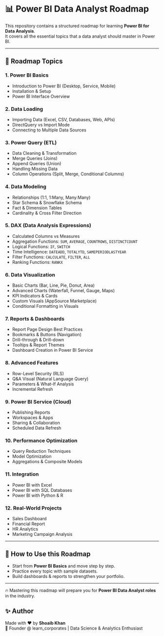 # 📊 Power BI Data Analyst Roadmap  

This repository contains a structured roadmap for learning **Power BI for Data Analysis**.  
It covers all the essential topics that a data analyst should master in Power BI.  

---

## 🚀 Roadmap Topics  

### 1. Power BI Basics  
- Introduction to Power BI (Desktop, Service, Mobile)  
- Installation & Setup  
- Power BI Interface Overview  

### 2. Data Loading  
- Importing Data (Excel, CSV, Databases, Web, APIs)  
- DirectQuery vs Import Mode  
- Connecting to Multiple Data Sources  

### 3. Power Query (ETL)  
- Data Cleaning & Transformation  
- Merge Queries (Joins)  
- Append Queries (Union)  
- Handling Missing Data  
- Column Operations (Split, Merge, Conditional Columns)  

### 4. Data Modeling  
- Relationships (1:1, 1:Many, Many:Many)  
- Star Schema & Snowflake Schema  
- Fact & Dimension Tables  
- Cardinality & Cross Filter Direction  

### 5. DAX (Data Analysis Expressions)  
- Calculated Columns vs Measures  
- Aggregation Functions: `SUM`, `AVERAGE`, `COUNTROWS`, `DISTINCTCOUNT`  
- Logical Functions: `IF`, `SWITCH`  
- Time Intelligence: `DATEADD`, `TOTALYTD`, `SAMEPERIODLASTYEAR`  
- Filter Functions: `CALCULATE`, `FILTER`, `ALL`  
- Ranking Functions: `RANKX`  

### 6. Data Visualization  
- Basic Charts (Bar, Line, Pie, Donut, Area)  
- Advanced Charts (Waterfall, Funnel, Gauge, Maps)  
- KPI Indicators & Cards  
- Custom Visuals (AppSource Marketplace)  
- Conditional Formatting in Visuals  

### 7. Reports & Dashboards  
- Report Page Design Best Practices  
- Bookmarks & Buttons (Navigation)  
- Drill-through & Drill-down  
- Tooltips & Report Themes  
- Dashboard Creation in Power BI Service  

### 8. Advanced Features  
- Row-Level Security (RLS)  
- Q&A Visual (Natural Language Query)  
- Parameters & What-If Analysis  
- Incremental Refresh  

### 9. Power BI Service (Cloud)  
- Publishing Reports  
- Workspaces & Apps  
- Sharing & Collaboration  
- Scheduled Data Refresh  

### 10. Performance Optimization  
- Query Reduction Techniques  
- Model Optimization  
- Aggregations & Composite Models  

### 11. Integration  
- Power BI with Excel  
- Power BI with SQL Databases  
- Power BI with Python & R  

### 12. Real-World Projects  
- Sales Dashboard  
- Financial Report  
- HR Analytics  
- Marketing Campaign Analysis  

---

## 📌 How to Use this Roadmap  
- Start from **Power BI Basics** and move step by step.  
- Practice every topic with sample datasets.  
- Build dashboards & reports to strengthen your portfolio.  

---

🔥 Mastering this roadmap will prepare you for **Power BI Data Analyst roles** in the industry.  


## ✨ Author
Made with ❤️ by **Shoaib Khan**  
📍 Founder @ learn_corporates | Data Science & Analytics Enthusiast
